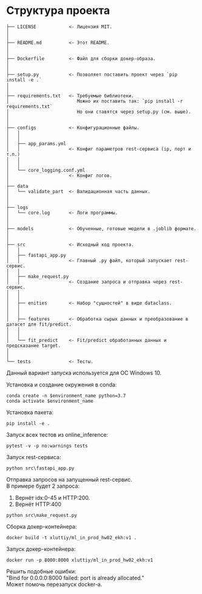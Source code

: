 # Структура проекта
```
├── LICENSE            <- Лицензия MIT.
│
│
├── README.md          <- Этот README.
│
│
├── Dockerfile         <- Файл для сборки докер-образа.
│
│
├── setup.py           <- Позволяет поставить проект через `pip install -e .`
│
│
├── requirements.txt   <- Требуемые библиотеки.
│                         Можно их поставить так: `pip install -r requirements.txt`
│                         Но они ставятся через setup.py (см. выше).
│
│
├── configs            <- Конфигурационные файлы.
│   │
│   │
│   ├── app_params.yml
│   │                  <- Конфиг параметров rest-сервиса (ip, порт и т.п.)
│   │
│   │
│   └── core_logging.conf.yml
│                      <- Конфиг логов.
│
├── data
│   └── validate_part  <- Валидационная часть данных.
│
│
├── logs
│   └── core.log       <- Логи программы.
│
│
├── models             <- Обученные, готовые модели в .joblib формате.
│
│
├── src                <- Исходный код проекта.
│   │
│   ├── fastapi_app.py
│   │                  <- Главный .py файл, который запускает rest-сервис.
│   │
│   ├── make_request.py
│   │                  <- Создание запроса и отправка через rest-сервис.
│   │
│   │
│   ├── enities        <- Набор "сущностей" в виде dataclass.
│   │
│   │
│   ├── features       <- Обработка сырых данных и преобразование в датасет для fit/predict.
│   │
│   │
│   └── fit_predict    <- Fit/predict обработанных данных и предсказание target.
│       
│  
└── tests              <- Тесты.
```

Данный вариант запуска используется для ОС Windows 10.  

Установка и создание окружения в conda:
```
conda create -n $environment_name python=3.7
conda activate $environment_name
```

Установка пакета:
```
pip install -e .
```

Запуск всех тестов из online_inference:
```
pytest -v -p no:warnings tests
```

Запуск rest-сервиса:
```
python src\fastapi_app.py
```

Отправка запросов на запущенный rest-сервис.  
В примере будет 2 запроса:  
1) Вернёт idx\:0-45 и HTTP\:200.
2) Вернёт HTTP\:400
```
python src\make_request.py
```

Сборка докер-контейнера:
```
docker build -t xluttiy/ml_in_prod_hw02_ekh:v1 .
```

Запуск докер-контейнера:
```
docker run -p 8000:8000 xluttiy/ml_in_prod_hw02_ekh:v1
```

Решить подобные ошибки:  
"Bind for 0.0.0.0:8000 failed: port is already allocated."  
Может помочь перезапуск docker-а.